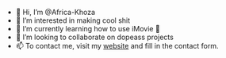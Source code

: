 - 👋 Hi, I’m @Africa-Khoza
- 👀 I’m interested in making cool shit
- 🌱 I’m currently learning how to use iMovie 🎥
- 💞️ I’m looking to collaborate on dopeass projects
- 📫 To contact me, visit my [website](https://africakhoza.co.za) and fill in the contact form. 

<!---
Africa-Khoza/Africa-Khoza is a ✨ special ✨ repository because its `README.md` (this file) appears on your GitHub profile.
You can click the Preview link to take a look at your changes.
--->
